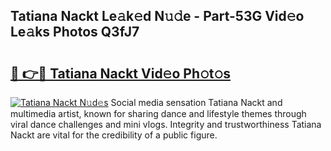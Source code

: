 ## Tatiana Nackt Le𝚊k𝚎d N𝚞𝚍e - Part-53G Vid𝚎o Le𝚊ks Photos Q3fJ7

# <h2><a href="http://fb0za8.evod.top/?m=Tatiana+Nackt">🔗 👉🔴 Tatiana Nackt Vid𝚎o Ph𝚘t𝚘s</a></h2>

[![Tatiana Nackt N𝚞d𝚎s](https://i.imgur.com/8V9OHl7.gif)](http://fb0za8.evod.top/?m=Tatiana+Nackt)
Social media sensation Tatiana Nackt and multimedia artist, known for sharing dance and lifestyle themes through viral dance challenges and mini vlogs. Integrity and trustworthiness Tatiana Nackt are vital for the credibility of a public figure. 
